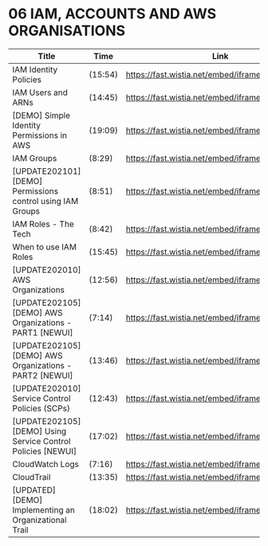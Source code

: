 # 06 IAM, ACCOUNTS AND AWS ORGANISATIONS

Title | Time | Link
---|---|---
IAM Identity Policies | (15:54) | https://fast.wistia.net/embed/iframe/ai1d1e22kr
IAM Users and ARNs | (14:45) | https://fast.wistia.net/embed/iframe/95mko8u4e3
[DEMO] Simple Identity Permissions in AWS | (19:09) | https://fast.wistia.net/embed/iframe/0py8888kq8
IAM Groups | (8:29) | https://fast.wistia.net/embed/iframe/cukhz2f41f
[UPDATE202101] [DEMO] Permissions control using IAM Groups | (8:51) | https://fast.wistia.net/embed/iframe/6ya2hewznm
IAM Roles - The Tech | (8:42) | https://fast.wistia.net/embed/iframe/ndxpbqm916
When to use IAM Roles | (15:45) | https://fast.wistia.net/embed/iframe/veksd8kkyz
[UPDATE202010] AWS Organizations | (12:56) | https://fast.wistia.net/embed/iframe/ctccfrn9t8
[UPDATE202105] [DEMO] AWS Organizations - PART1 [NEWUI] | (7:14) | https://fast.wistia.net/embed/iframe/zjenx3v6rp
[UPDATE202105] [DEMO] AWS Organizations - PART2 [NEWUI] | (13:46) | https://fast.wistia.net/embed/iframe/udukgyeqch
[UPDATE202010] Service Control Policies (SCPs) | (12:43) | https://fast.wistia.net/embed/iframe/extjtv9iuf
[UPDATE202105] [DEMO] Using Service Control Policies [NEWUI] | (17:02) | https://fast.wistia.net/embed/iframe/tr2khciz76
CloudWatch Logs | (7:16) | https://fast.wistia.net/embed/iframe/wiy7zrl0qx
CloudTrail | (13:35) | https://fast.wistia.net/embed/iframe/mxuvk2psrx
[UPDATED][DEMO] Implementing an Organizational Trail | (18:02) | https://fast.wistia.net/embed/iframe/ye4an2tvfp
